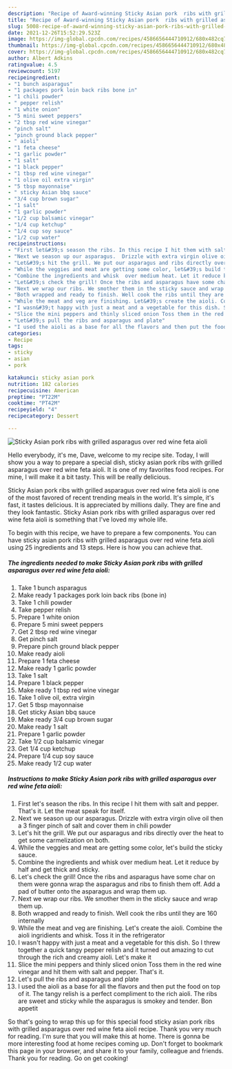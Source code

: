 ```yaml
---
description: "Recipe of Award-winning Sticky Asian pork  ribs with grilled asparagus over red wine feta aioli"
title: "Recipe of Award-winning Sticky Asian pork  ribs with grilled asparagus over red wine feta aioli"
slug: 5008-recipe-of-award-winning-sticky-asian-pork-ribs-with-grilled-asparagus-over-red-wine-feta-aioli
date: 2021-12-26T15:52:29.523Z
image: https://img-global.cpcdn.com/recipes/4586656444710912/680x482cq70/sticky-asian-pork-ribs-with-grilled-asparagus-over-red-wine-feta-aioli-recipe-main-photo.jpg
thumbnail: https://img-global.cpcdn.com/recipes/4586656444710912/680x482cq70/sticky-asian-pork-ribs-with-grilled-asparagus-over-red-wine-feta-aioli-recipe-main-photo.jpg
cover: https://img-global.cpcdn.com/recipes/4586656444710912/680x482cq70/sticky-asian-pork-ribs-with-grilled-asparagus-over-red-wine-feta-aioli-recipe-main-photo.jpg
author: Albert Adkins
ratingvalue: 4.5
reviewcount: 5197
recipeingredient:
- "1 bunch asparagus"
- "1 packages pork loin back ribs bone in"
- "1 chili powder"
- " pepper relish"
- "1 white onion"
- "5 mini sweet peppers"
- "2 tbsp red wine vinegar"
- "pinch salt"
- "pinch ground black pepper"
- " aioli"
- "1 feta cheese"
- "1 garlic powder"
- "1 salt"
- "1 black pepper"
- "1 tbsp red wine vinegar"
- "1 olive oil extra virgin"
- "5 tbsp mayonnaise"
- " sticky Asian bbq sauce"
- "3/4 cup brown sugar"
- "1 salt"
- "1 garlic powder"
- "1/2 cup balsamic vinegar"
- "1/4 cup ketchup"
- "1/4 cup soy sauce"
- "1/2 cup water"
recipeinstructions:
- "First let&#39;s season the ribs. In this recipe I hit them with salt and pepper. That&#39;s it.  Let the meat speak for itself."
- "Next we season up our asparagus.  Drizzle with extra virgin olive oil then a 3 finger pinch of salt and cover them in chili powder"
- "Let&#39;s hit the grill. We put our asparagus and ribs directly over the heat to get some carmelization on both."
- "While the veggies and meat are getting some color, let&#39;s build the sticky sauce."
- "Combine the ingredients and whisk  over medium heat. Let it reduce by half and get thick and sticky."
- "Let&#39;s check the grill! Once the ribs and asparagus have some char on them were gonna wrap the asparagus and ribs to finish them off. Add a pad of butter onto the asparagus and wrap them up."
- "Next we wrap our ribs. We smother them in the sticky sauce and wrap them up."
- "Both wrapped and ready to finish. Well cook the ribs until they are 160 internally"
- "While the meat and veg are finishing. Let&#39;s create the aioli. Combine the aioli ingridients and whisk. Toss it in the refrigerator"
- "I wasn&#39;t happy with just a meat and a vegetable for this dish. So I threw together a quick tangy pepper relish and it turned out amazing to cut through the rich and creamy aioli. Let&#39;s make it"
- "Slice the mini peppers and thinly sliced onion Toss them in the red wine vinegar and hit them with salt and pepper. That&#39;s it."
- "Let&#39;s pull the ribs and asparagus and plate"
- "I used the aioli as a base for all the flavors and then put the food on top of it. The tangy relish is a perfect compliment to the rich aioli. The ribs are sweet and sticky while the asparagus is smokey and tender. Bon appetit"
categories:
- Recipe
tags:
- sticky
- asian
- pork

katakunci: sticky asian pork 
nutrition: 182 calories
recipecuisine: American
preptime: "PT22M"
cooktime: "PT42M"
recipeyield: "4"
recipecategory: Dessert

---
```



![Sticky Asian pork  ribs with grilled asparagus over red wine feta aioli](https://img-global.cpcdn.com/recipes/4586656444710912/680x482cq70/sticky-asian-pork-ribs-with-grilled-asparagus-over-red-wine-feta-aioli-recipe-main-photo.jpg)

Hello everybody, it's me, Dave, welcome to my recipe site. Today, I will show you a way to prepare a special dish, sticky asian pork  ribs with grilled asparagus over red wine feta aioli. It is one of my favorites food recipes. For mine, I will make it a bit tasty. This will be really delicious.



Sticky Asian pork  ribs with grilled asparagus over red wine feta aioli is one of the most favored of recent trending meals in the world. It's simple, it's fast, it tastes delicious. It is appreciated by millions daily. They are fine and they look fantastic. Sticky Asian pork  ribs with grilled asparagus over red wine feta aioli is something that I've loved my whole life.


To begin with this recipe, we have to prepare a few components. You can have sticky asian pork  ribs with grilled asparagus over red wine feta aioli using 25 ingredients and 13 steps. Here is how you can achieve that.

<!--inarticleads1-->

##### The ingredients needed to make Sticky Asian pork  ribs with grilled asparagus over red wine feta aioli:

1. Take 1 bunch asparagus
1. Make ready 1 packages pork loin back ribs (bone in)
1. Take 1 chili powder
1. Take  pepper relish
1. Prepare 1 white onion
1. Prepare 5 mini sweet peppers
1. Get 2 tbsp red wine vinegar
1. Get pinch salt
1. Prepare pinch ground black pepper
1. Make ready  aioli
1. Prepare 1 feta cheese
1. Make ready 1 garlic powder
1. Take 1 salt
1. Prepare 1 black pepper
1. Make ready 1 tbsp red wine vinegar
1. Take 1 olive oil, extra virgin
1. Get 5 tbsp mayonnaise
1. Get  sticky Asian bbq sauce
1. Make ready 3/4 cup brown sugar
1. Make ready 1 salt
1. Prepare 1 garlic powder
1. Take 1/2 cup balsamic vinegar
1. Get 1/4 cup ketchup
1. Prepare 1/4 cup soy sauce
1. Make ready 1/2 cup water




<!--inarticleads2-->

##### Instructions to make Sticky Asian pork  ribs with grilled asparagus over red wine feta aioli:

1. First let&#39;s season the ribs. In this recipe I hit them with salt and pepper. That&#39;s it.  Let the meat speak for itself.
1. Next we season up our asparagus.  Drizzle with extra virgin olive oil then a 3 finger pinch of salt and cover them in chili powder
1. Let&#39;s hit the grill. We put our asparagus and ribs directly over the heat to get some carmelization on both.
1. While the veggies and meat are getting some color, let&#39;s build the sticky sauce.
1. Combine the ingredients and whisk  over medium heat. Let it reduce by half and get thick and sticky.
1. Let&#39;s check the grill! Once the ribs and asparagus have some char on them were gonna wrap the asparagus and ribs to finish them off. Add a pad of butter onto the asparagus and wrap them up.
1. Next we wrap our ribs. We smother them in the sticky sauce and wrap them up.
1. Both wrapped and ready to finish. Well cook the ribs until they are 160 internally
1. While the meat and veg are finishing. Let&#39;s create the aioli. Combine the aioli ingridients and whisk. Toss it in the refrigerator
1. I wasn&#39;t happy with just a meat and a vegetable for this dish. So I threw together a quick tangy pepper relish and it turned out amazing to cut through the rich and creamy aioli. Let&#39;s make it
1. Slice the mini peppers and thinly sliced onion Toss them in the red wine vinegar and hit them with salt and pepper. That&#39;s it.
1. Let&#39;s pull the ribs and asparagus and plate
1. I used the aioli as a base for all the flavors and then put the food on top of it. The tangy relish is a perfect compliment to the rich aioli. The ribs are sweet and sticky while the asparagus is smokey and tender. Bon appetit




So that's going to wrap this up for this special food sticky asian pork  ribs with grilled asparagus over red wine feta aioli recipe. Thank you very much for reading. I'm sure that you will make this at home. There is gonna be more interesting food at home recipes coming up. Don't forget to bookmark this page in your browser, and share it to your family, colleague and friends. Thank you for reading. Go on get cooking!
